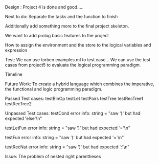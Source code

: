 Design :
Project 4 is done and good.....

Next to do:
Separate the tasks and the function to finish 

Additionally add something more to the final project skeleton.

We want to add prolog basic features to the project

How to assign the environment and the store to the logical variables and expression 

Test:
We can use torben examples.ml to test case...
We can use the test cases from project5 to evaluate the logical programming paradigm.

Timeline

Future Work: To create a hybrid language which combines the imperative, the functional and logic programming paradigm.


Passed Test cases:
testBinOp
testLet
testPairs
testTree
testRecTree1
testRecTree2

Unpassed Test cases:
testCond
error info: string = "saw ')' but had expected 'else'\n"

testLetFun
error info: string = "saw ')' but had expected '='\n"

testFun
error info: string = "saw ')' but had expected '='\n" 

testRecNat
error info: string = "saw ')' but had expected ':'\n"


Issue: The problem of nested right parentheses
